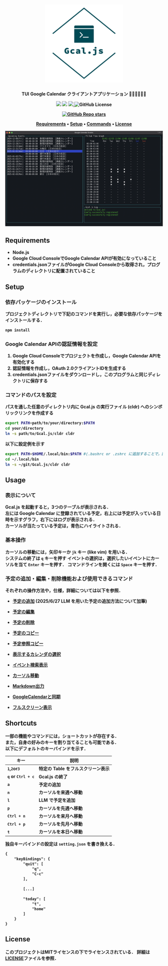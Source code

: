 <h1 align="center">
<img src="./img/logo_transparent.png" alt="TUI" width="250", height="250">
</h1>

<p align="center">
<b>TUI</b> <b>Google Calendar<b> クライアントアプリケーション 🧑‍💻👩‍💻👨‍💻
</p>

<p align="center">
<img src="https://img.shields.io/badge/Javascript-276DC3.svg?color=45b8cd&logo=javascript&style=flat">
<img src="https://img.shields.io/badge/SQLite-blue?color=45b8cd&logo=sqlite&style=flat">
<a href="https://github.com/hosokawa-kenshin/Gcal.js/blob/main/README-ja.md">
<img height="20px" src="https://img.shields.io/badge/JA-flag.svg?color=45b8cd&style=flat-square&logo=data:image/svg+xml;base64,PHN2ZyB4bWxucz0iaHR0cDovL3d3dy53My5vcmcvMjAwMC9zdmciIHZpZXdCb3g9IjAgMCA5MDAgNjAwIj4NCjxwYXRoIGZpbGw9IiNmZmYiIGQ9Im0wLDBoOTAwdjYwMGgtOTAweiIvPg0KPGNpcmNsZSBmaWxsPSIjYmUwMDI2IiBjeD0iNDUwIiBjeT0iMzAwIiByPSIxODAiLz4NCjwvc3ZnPg0K">
</a>
<img alt="GitHub License" src="https://img.shields.io/github/license/hosokawa-kenshin/Gcal.js?style=flat-square&logoColor=45b8cd&color=45b8cd">
<br>
</p>

<p>
<p align="center">
<a href="https://github.com/hosokawa-kenshin/Gcal.js" target="__blank"><img alt="GitHub Repo stars" src="https://img.shields.io/github/stars/hosokawa-kenshin/Gcal.js?logoColor=black"></a>
</p>

<p align="center">
  <a href="##Requirements">Requirements</a> •
  <a href="##Setup">Setup</a> •
  <a href="##Commands">Commands</a> •
  <a href="##License">License</a>
</p>

<p align="center">
<img src="./img/TUI.png" alt="TUI" width="600">
</p>

## Requirements
- Node.js
- Google Cloud ConsoleでGoogle Calendar APIが有効になっていること
- credentials.jsonファイルがGoogle Cloud Consoleから取得され，プログラムのディレクトリに配置されていること

## Setup
### 依存パッケージのインストール

プロジェクトディレクトリで下記のコマンドを実行し，必要な依存パッケージをインストールする．
``` bash
npm install
```

### Google Calendar APIの認証情報を設定

1. Google Cloud Consoleでプロジェクトを作成し，Google Calendar APIを有効化する
2. 認証情報を作成し，OAuth 2.0クライアントIDを生成する
3. credentials.jsonファイルをダウンロードし，このプログラムと同じディレクトリに保存する

### コマンドのパスを設定

パスを通した任意のディレクトリ内に Gcal.js の実行ファイル (cldr) へのシンボリックリンクを作成する

``` bash
export PATH=path/to/your/directory:$PATH
cd your/directory
ln -s path/to/Gcal.js/cldr cldr
```
以下に設定例を示す

```bash
export PATH=$HOME/.local/bin:$PATH #(.bashrc or .zshrc に追加することで，設定を永続化)
cd ~/.local/bin
ln -s ~/git/Gcal.js/cldr cldr
```

## Usage
### 表示について
Gcal.js を起動すると，3つのテーブルが表示される．  
左には Google Calendar に登録されている予定，右上には予定が入っている日時を示すグラフ，右下にはログが表示される．  
カーソルが当たっている予定は，青色にハイライトされる．

### 基本操作
カーソルの移動には，矢印キーか `jk` キー (like vim) を用いる．  
システムの終了は `q` キーを押す
イベントの選択は，選択したいイベントにカーソルを当て `Enter` キーを押す．
コマンドラインを開くには `Space` キーを押す．

### 予定の追加・編集・削除機能および使用できるコマンド
それぞれの操作方法や，仕様，詳細については以下を参照．
- [予定の追加](https://github.com/hosokawa-kenshin/Gcal.js/blob/main/docs/cmd/add.md) (2025/6/27 LLM を用いた予定の追加方法について加筆)

- [予定の編集](https://github.com/hosokawa-kenshin/Gcal.js/blob/main/docs/cmd/edit.md)

- [予定の削除](https://github.com/hosokawa-kenshin/Gcal.js/blob/main/docs/cmd/delete.md)

- [予定のコピー](https://github.com/hosokawa-kenshin/Gcal.js/blob/main/docs/cmd/copy.md)

- [予定参照コピー](https://github.com/hosokawa-kenshin/Gcal.js/blob/main/docs/cmd/refcopy.md)

- [表示するカレンダの選択](https://github.com/hosokawa-kenshin/Gcal.js/blob/main/docs/cmd/config.md)

- [イベント検索表示](https://github.com/hosokawa-kenshin/Gcal.js/blob/main/docs/cmd/find.md)

- [カーソル移動](https://github.com/hosokawa-kenshin/Gcal.js/blob/main/docs/cmd/jump.md)

- [Markdown出力](https://github.com/hosokawa-kenshin/Gcal.js/blob/main/docs/cmd/md.md)

- [GoogleCalendarと同期](https://github.com/hosokawa-kenshin/Gcal.js/blob/main/docs/cmd/sync.md)

- [フルスクリーン表示](https://github.com/hosokawa-kenshin/Gcal.js/blob/main/docs/cmd/toggle.md)

## Shortcuts
一部の機能やコマンドには，ショートカットが存在する．  
また，自身の好みのキーを割り当てることも可能である．  
以下にデフォルトのキーバインドを示す．

| キー              | 説明                              |
| ----------------- | --------------------------------- |
| `1`,`2`or`3`      | 特定の Table をフルスクリーン表示 |
| `q` or `Ctrl + c` | Gcal.js の終了                    |
| `a`               | 予定の追加                        |
| `n`               | カーソルを来週へ移動              |
| `l`               | LLM で予定を追加                  |
| `p`               | カーソルを先週へ移動              |
| `Ctrl + n`        | カーソルを来月へ移動              |
| `Ctrl + p`        | カーソルを先月へ移動              |
| `t`               | カーソルを本日へ移動              |

独自キーバインドの設定は `setting.json` を書き換える．
```
{
    "keyBindings": {
        "quit": [
            "q",
            "C-c"
        ],

        [...]

        "today": [
            "t",
            "home"
        ]
    }
}
```
## License

このプロジェクトはMITライセンスの下でライセンスされている．
詳細は[LICENSE](LICENSE)ファイルを参照．